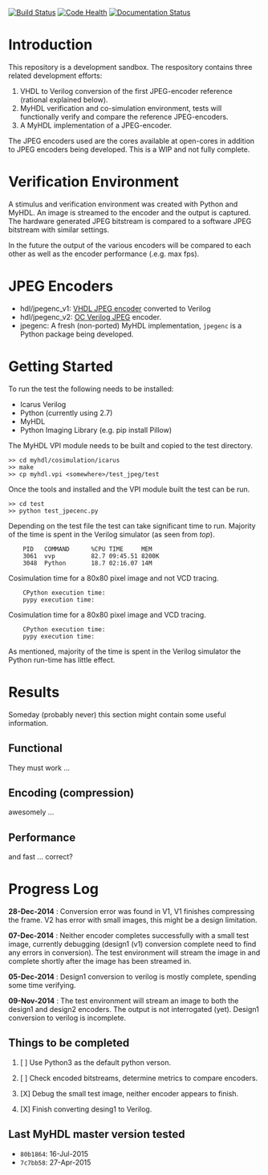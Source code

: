 
[![Build Status](https://travis-ci.org/cfelton/test_jpeg.svg?branch=master)](https://travis-ci.org/cfelton/test_jpeg)
[![Code Health](https://landscape.io/github/cfelton/test_jpeg/master/landscape.svg?style=flat-square)](https://landscape.io/github/cfelton/test_jpeg/master)
[![Documentation Status](https://readthedocs.org/projects/jpegenc/badge/?version=latest)](http://jpegenc.readthedocs.io/en/latest/?badge=latest)

 

Introduction
============
This repository is a development sandbox.  The respository 
contains three related development efforts:

1. VHDL to Verilog conversion of the first JPEG-encoder reference 
   (rational explained below).
2. MyHDL verification and co-simulation environment, tests will 
   functionally verify and compare the reference JPEG-encoders.
3. A MyHDL implementation of a JPEG-encoder.

The JPEG encoders used are the cores available at open-cores in 
addition to JPEG encoders being developed.  This is a WIP and not 
fully complete.


Verification Environment
========================
A stimulus and verification environment was created with Python and
MyHDL.  An image is streamed to the encoder and the output is captured.
The hardware generated JPEG bitstream is compared to a software JPEG 
bitstream with similar settings.

In the future the output of the various encoders will be compared to 
each other as well as the encoder performance (.e.g. max fps).


JPEG Encoders
=============

   - hdl/jpegenc_v1: [VHDL JPEG encoder](http://opencores.org/project,mkjpeg) converted to Verilog
   - hdl/jpegenc_v2: [OC Verilog JPEG](http://opencores.org/project,jpegencode) encoder.
   - jpegenc: A fresh (non-ported) MyHDL implementation, `jpegenc` is a Python package
     being developed.

<!-- (@todo: the above need better names?) -->


Getting Started
===============
To run the test the following needs to be installed:

  * Icarus Verilog
  * Python (currently using 2.7)
  * MyHDL
  * Python Imaging Library (e.g. pip install Pillow)


The MyHDL VPI module needs to be built and copied to the test 
directory.

```
>> cd myhdl/cosimulation/icarus
>> make 
>> cp myhdl.vpi <somewhere>/test_jpeg/test
```  

Once the tools and installed and the VPI module built the test can
be run.

```
>> cd test
>> python test_jpecenc.py
```

Depending on the test file the test can take significant time to run.
Majority of the time is spent in the Verilog simulator (as seen from
*top*).  

<!-- 
MyHDL has some inefficiencies with Icarus
([Icarus Cosimulation](http://docs.myhdl.org/en/latest/manual/cosimulation.html#icarus-verilog)).
-->

<!--
    limited capture no tracing
    10:  
    20:
    100: 

    limited capture Verilog tracing
           Total   V1    V2
    100:   5.8     3.24  5.19
    200:   6.7     3.53  6.15
    400:   9.5     4.00  8.89
    800:                 14.03
    1000:
-->

```
    PID   COMMAND      %CPU TIME     MEM    
    3061  vvp          82.7 09:45.51 8200K  
    3048  Python       18.7 02:16.07 14M   
```

Cosimulation time for a 80x80 pixel image and not VCD tracing.
 
``` 
    CPython execution time:
    pypy execution time:
```

Cosimulation time for a 80x80 pixel image and VCD tracing.

```
    CPython execution time:
    pypy execution time:
```

As mentioned, majority of the time is spent in the Verilog 
simulator the Python run-time has little effect.


Results
=======
Someday (probably never) this section might contain some useful information.


Functional
----------
They must work ...


Encoding (compression)
----------------------
awesomely ...


Performance
-----------
and fast ... correct?


Progress Log
==============
 
   **28-Dec-2014** : Conversion error was found in V1, V1 finishes
     compressing the frame.  V2 has error with small images, this 
     might be a design limitation.

   **07-Dec-2014** : Neither encoder completes successfully with a 
     small test image, currently debugging (design1 (v1) conversion 
     complete need to find any errors in conversion).  The test 
     environment will stream the image in and complete shortly after 
     the image has been streamed in.

   **05-Dec-2014** : Design1 conversion to verilog is mostly complete, 
     spending some time verifying.

   **09-Nov-2014** : The test environment will stream an image to both
     the design1 and design2 encoders.  The output is not interrogated
     (yet).  Design1 conversion to verilog is incomplete.


Things to be completed
----------------------

   1. [ ] Use Python3 as the default python verson.
   
   1. [ ] Check encoded bitstreams, determine metrics to compare 
          encoders.

   1. [X] Debug the small test image, neither encoder appears to
          finish.

   1. [X] Finish converting desing1 to Verilog.
    
   
Last MyHDL master version tested
--------------------------------
   - `80b1864`: 16-Jul-2015
   - `7c7bb58`: 27-Apr-2015



